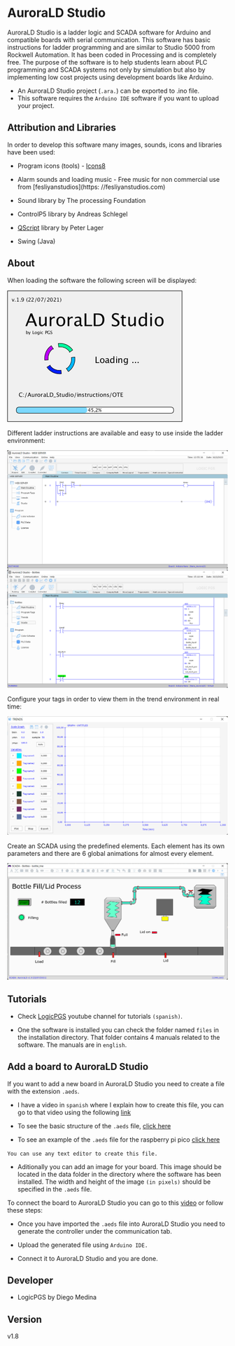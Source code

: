 # AuroraLD Studio
AuroraLD Studio is a ladder logic and SCADA software for Arduino and compatible boards with serial communication. This software has basic instructions for ladder programming and are similar to Studio 5000 from Rockwell Automation. It has been coded in Processing and is completely free. The purpose of the software is to help students learn about PLC programming and SCADA systems not only by simulation but also by implementing low cost projects using development boards like Arduino.

* An AuroraLD Studio project (`.ara.`) can be exported to .ino file.
* This software requires the `Arduino IDE` software if you want to upload your project.

## Attribution and Libraries
In order to develop this software many images, sounds, icons and libraries have been used:

* Program icons (tools) - [Icons8](https://icons8.com)
 
* Alarm sounds and loading music - Free music for non commercial use from [fesliyanstudios](https: //fesliyanstudios.com)
 
* Sound library by The processing Foundation
 
* ControlP5 library by Andreas Schlegel
 
* [QScript](http://www.lagers.org.uk/qscript/) library by Peter Lager
 
* Swing (Java)

## About
When loading the software the following screen will be displayed:

![loading_screen](Images/loading_screen.png)

Different ladder instructions are available and easy to use inside the ladder environment:

![Ladder](Images/main_software2.png)
![Ladder2](Images/main_software1.png)

Configure your tags in order to view them in the trend environment in real time:

![Trends](Images/trends.png)

Create an SCADA using the predefined elements. Each element has its own parameters and there are 6 global animations for almost every element.

![Scada](Images/scada.png)
 
## Tutorials
* Check [LogicPGS](https://www.youtube.com/channel/UCBwRfFjgCiSxVayGX6VGDiw) youtube channel for tutorials `(spanish)`.

* One the software is installed you can check the folder named `files` in the installation directory. That folder contains 4 manuals related to the software. The manuals are in `english`.

## Add a board to AuroraLD Studio
If you want to add a new board in AuroraLD Studio you need to create a file with the extension `.aeds`.

* I have a video in `spanish` where I explain how to create this file, you can go to that video using the following [link](https://www.youtube.com/watch?v=NvcX7z2sDFM)

* To see the basic structure of the `.aeds` file, [click here](https://gist.github.com/dmedina09/22432591cf600d8e50e93ad1cbb729a5)

* To see an example of the `.aeds` file for the raspberry pi pico [click here](https://gist.github.com/dmedina09/76b7b021d1d5cdafa3c613a3885ec639)

`You can use any text editor to create this file.`

* Aditionally you can add an image for your board. This image should be located in the data folder in the directory where the software has been installed. The width and height of the image `(in pixels)` should be specified in the `.aeds` file.

To connect the board to AuroraLD Studio you can go to this [video](https://www.youtube.com/watch?v=yB_yUZlfvEE&t=65s) or follow these steps:

* Once you have imported the `.aeds` file into AuroraLD Studio you need to generate the controller under the communication tab.

* Upload the generated file using `Arduino IDE.`

* Connect it to AuroraLD Studio and you are done.

## Developer
* LogicPGS by Diego Medina

## Version
v1.8
